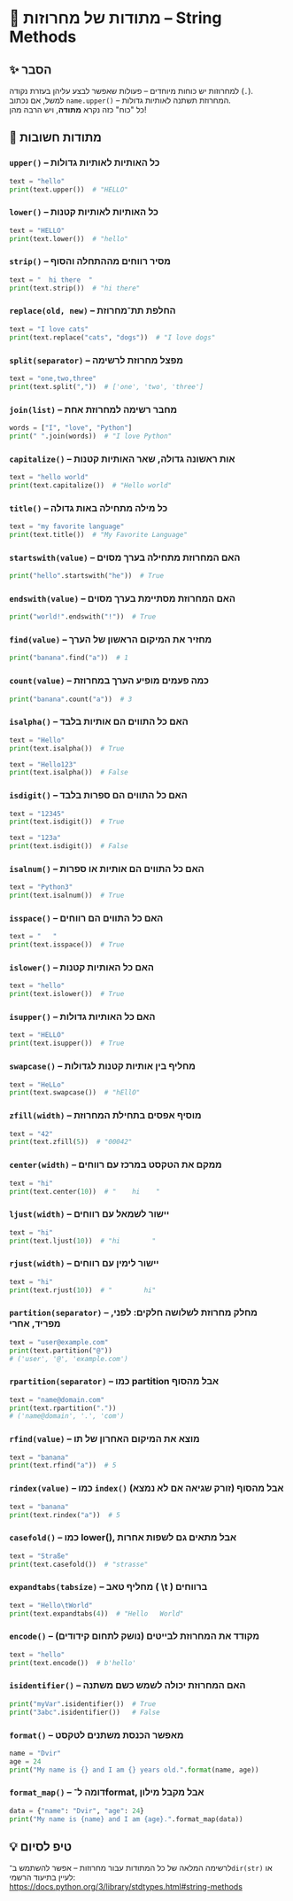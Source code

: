 # 📘 מתודות של מחרוזות – String Methods

## ✨ הסבר
למחרוזות יש כוחות מיוחדים – פעולות שאפשר לבצע עליהן בעזרת נקודה (`.`).  
למשל, אם נכתוב `name.upper()` – המחרוזת תשתנה לאותיות גדולות.  
כל "כוח" כזה נקרא **מתודה**, ויש הרבה מהן!

## 🧠 מתודות חשובות

### `upper()` – כל האותיות לאותיות גדולות
```python
text = "hello"
print(text.upper())  # "HELLO"
```

### `lower()` – כל האותיות לאותיות קטנות
```python
text = "HELLO"
print(text.lower())  # "hello"
```

### `strip()` – מסיר רווחים מההתחלה והסוף
```python
text = "  hi there  "
print(text.strip())  # "hi there"
```

### `replace(old, new)` – החלפת תת־מחרוזת
```python
text = "I love cats"
print(text.replace("cats", "dogs"))  # "I love dogs"
```

### `split(separator)` – מפצל מחרוזת לרשימה
```python
text = "one,two,three"
print(text.split(","))  # ['one', 'two', 'three']
```

### `join(list)` – מחבר רשימה למחרוזת אחת
```python
words = ["I", "love", "Python"]
print(" ".join(words))  # "I love Python"
```

### `capitalize()` – אות ראשונה גדולה, שאר האותיות קטנות
```python
text = "hello world"
print(text.capitalize())  # "Hello world"
```

### `title()` – כל מילה מתחילה באות גדולה
```python
text = "my favorite language"
print(text.title())  # "My Favorite Language"
```

### `startswith(value)` – האם המחרוזת מתחילה בערך מסוים
```python
print("hello".startswith("he"))  # True
```

### `endswith(value)` – האם המחרוזת מסתיימת בערך מסוים
```python
print("world!".endswith("!"))  # True
```

### `find(value)` – מחזיר את המיקום הראשון של הערך
```python
print("banana".find("a"))  # 1
```

### `count(value)` – כמה פעמים מופיע הערך במחרוזת
```python
print("banana".count("a"))  # 3
```

### `isalpha()` – האם כל התווים הם אותיות בלבד
```python
text = "Hello"
print(text.isalpha())  # True

text = "Hello123"
print(text.isalpha())  # False
```

### `isdigit()` – האם כל התווים הם ספרות בלבד
```python
text = "12345"
print(text.isdigit())  # True

text = "123a"
print(text.isdigit())  # False
```

### `isalnum()` – האם כל התווים הם אותיות או ספרות
```python
text = "Python3"
print(text.isalnum())  # True
```

### `isspace()` – האם כל התווים הם רווחים
```python
text = "   "
print(text.isspace())  # True
```

### `islower()` – האם כל האותיות קטנות
```python
text = "hello"
print(text.islower())  # True
```

### `isupper()` – האם כל האותיות גדולות
```python
text = "HELLO"
print(text.isupper())  # True
```

### `swapcase()` – מחליף בין אותיות קטנות לגדולות
```python
text = "HeLLo"
print(text.swapcase())  # "hEllO"
```

### `zfill(width)` – מוסיף אפסים בתחילת המחרוזת
```python
text = "42"
print(text.zfill(5))  # "00042"
```

### `center(width)` – ממקם את הטקסט במרכז עם רווחים
```python
text = "hi"
print(text.center(10))  # "    hi    "
```

### `ljust(width)` – יישור לשמאל עם רווחים
```python
text = "hi"
print(text.ljust(10))  # "hi        "
```

### `rjust(width)` – יישור לימין עם רווחים
```python
text = "hi"
print(text.rjust(10))  # "        hi"
```

### `partition(separator)` – מחלק מחרוזת לשלושה חלקים: לפני, מפריד, אחרי
```python
text = "user@example.com"
print(text.partition("@"))
# ('user', '@', 'example.com')
```

### `rpartition(separator)` – כמו partition אבל מהסוף
```python
text = "name@domain.com"
print(text.rpartition("."))
# ('name@domain', '.', 'com')
```

### `rfind(value)` – מוצא את המיקום האחרון של תו
```python
text = "banana"
print(text.rfind("a"))  # 5
```

### `rindex(value)` – כמו `index()` אבל מהסוף (זורק שגיאה אם לא נמצא)
```python
text = "banana"
print(text.rindex("a"))  # 5
```

### `casefold()` – כמו lower(), אבל מתאים גם לשפות אחרות
```python
text = "Straße"
print(text.casefold())  # "strasse"
```

### `expandtabs(tabsize)` – מחליף טאב ( \t ) ברווחים
```python
text = "Hello\tWorld"
print(text.expandtabs(4))  # "Hello   World"
```

### `encode()` – מקודד את המחרוזת לבייטים (נושק לתחום קידודים)
```python
text = "hello"
print(text.encode())  # b'hello'
```

### `isidentifier()` – האם המחרוזת יכולה לשמש כשם משתנה
```python
print("myVar".isidentifier())  # True
print("3abc".isidentifier())   # False
```

### `format()` – מאפשר הכנסת משתנים לטקסט
```python
name = "Dvir"
age = 24
print("My name is {} and I am {} years old.".format(name, age))
```

### `format_map()` – דומה ל־format, אבל מקבל מילון
```python
data = {"name": "Dvir", "age": 24}
print("My name is {name} and I am {age}.".format_map(data))
```

## 💡 טיפ לסיום
לרשימה המלאה של כל המתודות עבור מחרוזות – אפשר להשתמש ב־`dir(str)` או לעיין בתיעוד הרשמי:  
https://docs.python.org/3/library/stdtypes.html#string-methods
